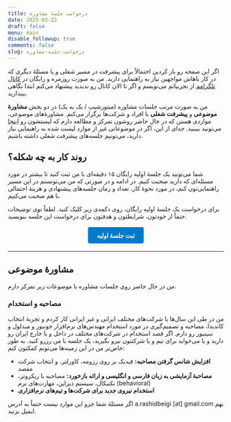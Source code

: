 ```yaml
---
title: درخواست جلسهٔ مشاوره
date: 2025-03-22
draft: false
menu: main
disable_followup: true
comments: false
slug: درخواست-جلسه-مشاوره
---
```



اگر این صفحه رو باز کردین احتمالاً برای پیشرفت در مسیر شغلی و یا مسئلهٔ دیگری که در کار باهاش مواجهین نیاز به راهنمایی دارید. من به صورت روزمره و رایگان در [کانال تلگرامم](https://t.me/aminrbg) از تجربیاتم می‌نویسم و اگر تا الان کانال رو ندیدید پیشنهاد می‌کنم ابتدا نگاهی بیندازید.

من به صورت مرتب جلسات مشاوره (منتورشیپ / یک به یک) در دو بخش **مشاورهٔ موضوعی** و **پیشرفت شغلی** با افراد و شرکت‌ها برگزار می‌کنم. مشاورهٔ‌های موضوعی، مواردی هستن که در حال حاضر روشون تمرکز و مطالعه دارم که لیستشون رو [اینجا](#مشاوره-موضوعی) می‌تونید ببینید. جدای از این، اگر در موضوعاتی غیر از موارد لیست شده به راهنمایی نیاز دارید، می‌تونیم جلسه‌های پیشرفت شغلی داشته باشیم.

## روند کار به چه شکله؟
شما می‌تونید یک جلسهٔ اولیه رایگان ۱۵ دقیقه‌ای با من ثبت کنید تا بیشتر در مورد مسئله‌ای که دارید صحبت کنیم. در ادامه و در صورتی که من می‌تونستم در این مسیر راهنمایی‌تون کنم، در مورد نحوهٔ کار، تعداد و زمان جلسه‌های پیشنهادی و هزینهٔ احتمالی با هم صحبت می‌کنیم.

برای درخواست یک جلسهٔ اولیه رایگان، روی دکمه‌ی زیر کلیک کنید. لطفاً توی توضیحات حتماً از خودتون، شرایطتون و هدفتون برای درخواست این جلسه بنویسید.
<div style="text-align: center; margin: 2em 0;">
  <a href="https://calendar.app.google/ptdKyDee1FZfkBds5" style="background: #007acc; color: #fff; padding: 0.75em 1.5em; text-decoration: none; border-radius: 4px; font-weight: bold;">ثبت جلسهٔ اولیه</a>
</div>

---
## مشاورهٔ موضوعی
من در حال حاضر روی جلسات مشاوره با موضوعات زیر تمرکز دارم.
### مصاحبه و استخدام
من در طی این سال‌ها با شرکت‌های مختلف ایرانی و غیر ایرانی کار کردم و تجربهٔ انتخاب کاندیدا، مصاحبه و تصمیم‌گیری در مورد استخدام مهند‌س‌های نرم‌افزار جونیور و میدلول و سینیور رو دارم. اگر قصد استخدام در شرکت‌های مختلف در داخل و یا خارج ایران رو دارید و یا می‌خواید برای تیم و یا شرکتتون نیرو بگیرید، یک جلسه با من رزرو کنید. به طور خاص‌تر من در این زمینه‌ها می‌تونم کمکتون کنم:
- **افزایش شانس گرفتن مصاحبه:** فیدبک بر روی رزومه، کاورلتر، و انتخاب شرکت مقصد
- **مصاحبهٔ آزمایشی به زبان فارسی و انگلیسی و ارائه بازخورد:** مصاحبه با ریکروتر، تکنیکال، سیستم دیزاین، مهارت‌های نرم (behavioral)
- **استخدام نیروی جدید برای شرکت‌ها و تیم‌های نرم‌افزاری**

اگر مسئلهٔ شما جزو این موارد نیست حتماً به آدرس a.rashidbeigi [at] gmail.com بهم ایمیل بزنید.